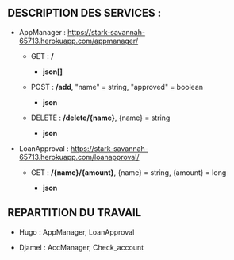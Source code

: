 ## DESCRIPTION DES SERVICES :

* AppManager : https://stark-savannah-65713.herokuapp.com/appmanager/
		
  * GET : **/**
  
    - **json[]**

  * POST : **/add**, "name" = string, "approved" = boolean
  
    - **json**

  * DELETE : **/delete/{name}**, {name} = string
  
    - **json**
    

* LoanApproval : https://stark-savannah-65713.herokuapp.com/loanapproval/

  * GET : **/{name}/{amount}**, {name} = string, {amount} = long
  
    - **json**

## REPARTITION DU TRAVAIL

* Hugo : AppManager, LoanApproval

* Djamel : AccManager, Check_account
